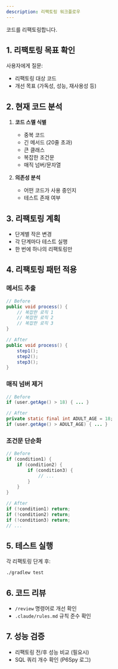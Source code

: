 ```yaml
---
description: 리팩토링 워크플로우
---
```


코드를 리팩토링합니다.

## 1. 리팩토링 목표 확인
사용자에게 질문:
- 리팩토링 대상 코드
- 개선 목표 (가독성, 성능, 재사용성 등)

## 2. 현재 코드 분석
1. **코드 스멜 식별**
   - 중복 코드
   - 긴 메서드 (20줄 초과)
   - 큰 클래스
   - 복잡한 조건문
   - 매직 넘버/문자열

2. **의존성 분석**
   - 어떤 코드가 사용 중인지
   - 테스트 존재 여부

## 3. 리팩토링 계획
- 단계별 작은 변경
- 각 단계마다 테스트 실행
- 한 번에 하나의 리팩토링만

## 4. 리팩토링 패턴 적용

### 메서드 추출
```java
// Before
public void process() {
    // 복잡한 로직 1
    // 복잡한 로직 2
    // 복잡한 로직 3
}

// After
public void process() {
    step1();
    step2();
    step3();
}
```

### 매직 넘버 제거
```java
// Before
if (user.getAge() > 18) { ... }

// After
private static final int ADULT_AGE = 18;
if (user.getAge() > ADULT_AGE) { ... }
```

### 조건문 단순화
```java
// Before
if (condition1) {
    if (condition2) {
        if (condition3) {
            // ...
        }
    }
}

// After
if (!condition1) return;
if (!condition2) return;
if (!condition3) return;
// ...
```

## 5. 테스트 실행
각 리팩토링 단계 후:
```bash
./gradlew test
```

## 6. 코드 리뷰
- `/review` 명령어로 개선 확인
- `.claude/rules.md` 규칙 준수 확인

## 7. 성능 검증
- 리팩토링 전/후 성능 비교 (필요시)
- SQL 쿼리 개수 확인 (P6Spy 로그)
